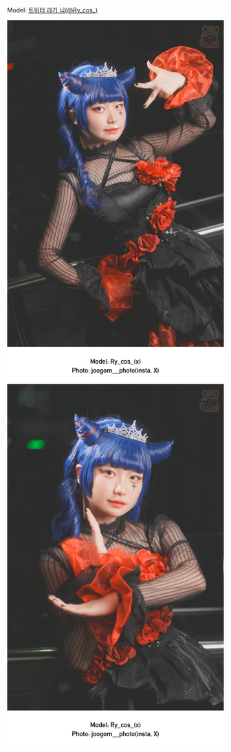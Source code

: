 ﻿---
dddd: 2024-09-21 부코 토
nickname: 랴기
sns_type: x
sns_id: Ry_cos_
---

<a name="Ry_cos_"></a>
Model: <a href="https://x.com/Ry_cos_" target="_blank">트위터 랴기 님(@Ry_cos_)</a>

![DSC01306%EB%B3%B4%EC%A0%95%EB%B3%B8.webp](/assets/img/2024/09-21/랴기/DSC01306%EB%B3%B4%EC%A0%95%EB%B3%B8.webp)
![DSC01307%EB%B3%B4%EC%A0%95%EB%B3%B8.webp](/assets/img/2024/09-21/랴기/DSC01307%EB%B3%B4%EC%A0%95%EB%B3%B8.webp)